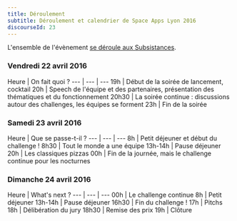 ```yaml
---
title: Déroulement
subtitle: Déroulement et calendrier de Space Apps Lyon 2016
discourseId: 23
---
```


L'ensemble de l'évènement [se déroule aux Subsistances](venir-a-space-apps-lyon-aux-subsistances).

### Vendredi 22 avril 2016

Heure | On fait quoi ?
--- | --- | ---
19h | Début de la soirée de lancement, cocktail
20h | Speech de l'équipe et des partenaires, présentation des thématiques et du fonctionnement
20h30 | La soirée continue : discussions autour des challenges, les équipes se forment
23h | Fin de la soirée


### Samedi 23 avril 2016

Heure | Que se passe-t-il ?
--- | --- | ---
8h | Petit déjeuner et début du challenge !
8h30 | Tout le monde a une équipe
13h-14h | Pause déjeuner
20h | Les classiques pizzas
00h | Fin de la journée, mais le challenge continue pour les nocturnes

### Dimanche 24 avril 2016

Heure | What's next ?
--- | --- | ---
00h | Le challenge continue
8h | Petit déjeuner
13h-14h | Pause déjeuner
16h30 | Fin du challenge !
17h | Pitchs
18h | Délibération du jury
18h30 | Remise des prix
19h | Clôture